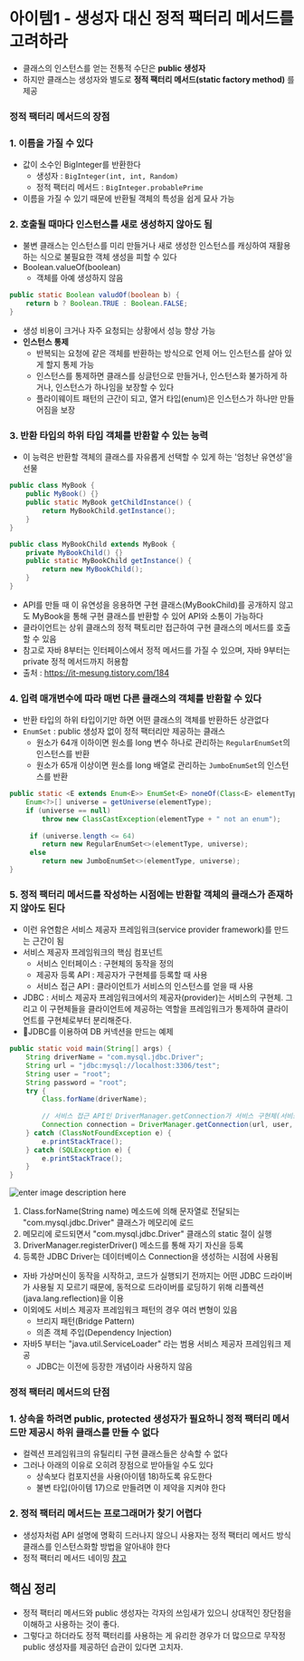 # 아이템1 - 생성자 대신 정적 팩터리 메서드를 고려하라

* 클래스의 인스턴스를 얻는 전통적 수단은 **public 생성자**
* 하지만 클래스는 생성자와 별도로 **정적 팩터리 메서드(static factory method)** 를 제공

### 정적 팩터리 메서드의 장점

### **1. 이름을 가질 수 있다**

* 값이 소수인 BigInteger를 반환한다
  * 생성자 : `BigInteger(int, int, Random)`
  * 정적 팩터리 메서드 : `BigInteger.probablePrime`
* 이름을 가질 수 있기 때문에 반환될 객체의 특성을 쉽게 묘사 가능

### **2. 호출될 때마다 인스턴스를 새로 생성하지 않아도 됨**

* 불변 클래스는 인스턴스를 미리 만들거나 새로 생성한 인스턴스를 캐싱하여 재활용하는 식으로 불필요한 객체 생성을 피할 수 있다
* Boolean.valueOf(boolean)
  * 객체를 아예 생성하지 않음

```java
public static Boolean valudOf(boolean b) {
	return b ? Boolean.TRUE : Boolean.FALSE;
}
```

* 생성 비용이 크거나 자주 요청되는 상황에서 성능 향상 가능
* **인스턴스 통제**
  * 반복되는 요청에 같은 객체를 반환하는 방식으로 언제 어느 인스턴스를 살아 있게 할지 통제 가능
  * 인스턴스를 통제하면 클래스를 싱글턴으로 만들거나, 인스턴스화 불가하게 하거나, 인스턴스가 하나임을 보장할 수 있다
  * 플라이웨이트 패턴의 근간이 되고, 열거 타입(enum)은 인스턴스가 하나만 만들어짐을 보장

### **3. 반환 타입의 하위 타입 객체를 반환할 수 있는 능력**

* 이 능력은 반환할 객체의 클래스를 자유롭게 선택할 수 있게 하는 '엄청난 유연성'을 선물

```java
public class MyBook { 
	public MyBook() {} 
	public static MyBook getChildInstance() { 
		return MyBookChild.getInstance(); 
	} 
} 

public class MyBookChild extends MyBook { 
	private MyBookChild() {} 
	public static MyBookChild getInstance() { 
		return new MyBookChild(); 
	} 
}
```

* API를 만들 때 이 유연성을 응용하면 구현 클래스(MyBookChild)를 공개하지 않고도 MyBook을 통해 구현 클래스를 반환할 수 있어 API와 소통이 가능하다
* 클라이언트는 상위 클래스의 정적 팩토리만 접근하여 구현 클래스의 메서드를 호출할 수 있음
* 참고로 자바 8부터는 인터페이스에서 정적 메서드를 가질 수 있으며, 자바 9부터는 private 정적 메서드까지 허용함
* 출처 : https://it-mesung.tistory.com/184

### **4. 입력 매개변수에 따라 매번 다른 클래스의 객체를 반환할 수 있다**

* 반환 타입의 하위 타입이기만 하면 어떤 클래스의 객체를 반환하든 상관없다
* `EnumSet` : public 생성자 없이 정적 팩터리만 제공하는 클래스
  * 원소가 64개 이하이면 원소를 long 변수 하나로 관리하는 `RegularEnumSet`의 인스턴스를 반환
  * 원소가 65개 이상이면 원소를 long 배열로 관리하는 `JumboEnumSet`의 인스턴스를 반환

```java
public static <E extends Enum<E>> EnumSet<E> noneOf(Class<E> elementType) {  
    Enum<?>[] universe = getUniverse(elementType);  
	if (universe == null)  
		throw new ClassCastException(elementType + " not an enum");  
  
	 if (universe.length <= 64)  
		return new RegularEnumSet<>(elementType, universe);  
	 else 
		return new JumboEnumSet<>(elementType, universe);  
}
```

### **5. 정적 팩터리 메서드를 작성하는 시점에는 반환할 객체의 클래스가 존재하지 않아도 된다**

* 이런 유연함은 서비스 제공자 프레임워크(service provider framework)를 만드는 근간이 됨
* 서비스 제공자 프레임워크의 핵심 컴포넌트
  * 서비스 인터페이스 : 구현체의 동작을 정의
  * 제공자 등록 API : 제공자가 구현체를 등록할 때 사용
  * 서비스 접근 API : 클라이언트가 서비스의 인스턴스를 얻을 때 사용
* JDBC : 서비스 제공자 프레임워크에서의 제공자(provider)는 서비스의 구현체. 그리고 이 구현체들을 클라이언트에 제공하는 역할을 프레임워크가 통제하여 클라이언트를 구현체로부터 분리해준다.
* JDBC를 이용하여 DB 커넥션을 만드는 예제

```java
public static void main(String[] args) {
	String driverName = "com.mysql.jdbc.Driver";
	String url = "jdbc:mysql://localhost:3306/test";
	String user = "root";
	String password = "root";
	try {
		Class.forName(driverName);
		
		// 서비스 접근 API인 DriverManager.getConnection가 서비스 구현체(서비스 인터페이스)인 Connection 반환
		Connection connection = DriverManager.getConnection(url, user, password);
	} catch (ClassNotFoundException e) {
		e.printStackTrace();
	} catch (SQLException e) {
		e.printStackTrace();
	}
}
```

![enter image description here](https://user-images.githubusercontent.com/43296963/182417935-6e4d0c45-18ba-4f39-8a62-dd1a8fcf4329.png)

1. Class.forName(String name) 메소드에 의해 문자열로 전달되는 "com.mysql.jdbc.Driver" 클래스가 메모리에 로드
2. 메모리에 로드되면서 "com.mysql.jdbc.Driver" 클래스의 static 절이 실행
3. DriverManager.registerDriver() 메소드를 통해 자기 자신을 등록
4. 등록한 JDBC Driver는 데이터베이스 Connection을 생성하는 시점에 사용됨

* 자바 가상머신이 동작을 시작하고, 코드가 실행되기 전까지는 어떤 JDBC 드라이버가 사용될 지 모르기 때문에, 동적으로 드라이버를 로딩하기 위해 리플렉션(java.lang.reflection)을 이용
* 이외에도 서비스 제공자 프레임워크 패턴의 경우 여러 변형이 있음
  * 브리지 패턴(Bridge Pattern)
  * 의존 객체 주입(Dependency Injection)
* 자바5 부터는 "java.util.ServiceLoader" 라는 범용 서비스 제공자 프레임워크 제공
  * JDBC는 이전에 등장한 개념이라 사용하지 않음



### 정적 팩터리 메서드의 단점

### **1. 상속을 하려면 public, protected 생성자가 필요하니 정적 팩터리 메서드만 제공시 하위 클래스를 만들 수 없다**

* 컬렉션 프레임워크의 유틸리티 구현 클래스들은 상속할 수 없다
* 그러나 아래의 이유로 오히려 장점으로 받아들일 수도 있다
  * 상속보다 컴포지션을 사용(아이템 18)하도록 유도한다
  * 불변 타입(아이템 17)으로 만들려면 이 제약을 지켜야 한다

### **2. 정적 팩터리 메서드는 프로그래머가 찾기 어렵다**

* 생성자처럼 API 설명에 명확히 드러나지 않으니 사용자는 정적 팩터리 메서드 방식 클래스를 인스턴스화할 방법을 알아내야 한다
* 정적 팩터리 메서드 네이밍 [참고](https://sysgongbu.tistory.com/95)

## 핵심 정리

* 정적 팩터리 메서드와 public 생성자는 각자의 쓰임새가 있으니 상대적인 장단점을 이해하고 사용하는 것이 좋다.
* 그렇다고 하더라도 정적 팩터리를 사용하는 게 유리한 경우가 더 많으므로 무작정 public 생성자를 제공하던 습관이 있다면 고치자.
